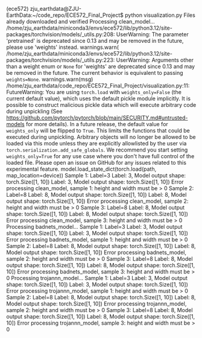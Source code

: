 (ece572) zju_earthdata@ZJU-EarthData:~/code_repo/ECE572_Final_Project$ python visualization.py 
Files already downloaded and verified
Processing clean_model...
/home/zju_earthdata/miniconda3/envs/ece572/lib/python3.12/site-packages/torchvision/models/_utils.py:208: UserWarning: The parameter 'pretrained' is deprecated since 0.13 and may be removed in the future, please use 'weights' instead.
  warnings.warn(
/home/zju_earthdata/miniconda3/envs/ece572/lib/python3.12/site-packages/torchvision/models/_utils.py:223: UserWarning: Arguments other than a weight enum or `None` for 'weights' are deprecated since 0.13 and may be removed in the future. The current behavior is equivalent to passing `weights=None`.
  warnings.warn(msg)
/home/zju_earthdata/code_repo/ECE572_Final_Project/visualization.py:11: FutureWarning: You are using `torch.load` with `weights_only=False` (the current default value), which uses the default pickle module implicitly. It is possible to construct malicious pickle data which will execute arbitrary code during unpickling (See https://github.com/pytorch/pytorch/blob/main/SECURITY.md#untrusted-models for more details). In a future release, the default value for `weights_only` will be flipped to `True`. This limits the functions that could be executed during unpickling. Arbitrary objects will no longer be allowed to be loaded via this mode unless they are explicitly allowlisted by the user via `torch.serialization.add_safe_globals`. We recommend you start setting `weights_only=True` for any use case where you don't have full control of the loaded file. Please open an issue on GitHub for any issues related to this experimental feature.
  model.load_state_dict(torch.load(path, map_location=device))
Sample 1: Label=3
Label: 3, Model output shape: torch.Size([1, 10])
Label: 3, Model output shape: torch.Size([1, 10])
Error processing clean_model, sample 1: height and width must be > 0
Sample 2: Label=8
Label: 8, Model output shape: torch.Size([1, 10])
Label: 8, Model output shape: torch.Size([1, 10])
Error processing clean_model, sample 2: height and width must be > 0
Sample 3: Label=8
Label: 8, Model output shape: torch.Size([1, 10])
Label: 8, Model output shape: torch.Size([1, 10])
Error processing clean_model, sample 3: height and width must be > 0
Processing badnets_model...
Sample 1: Label=3
Label: 3, Model output shape: torch.Size([1, 10])
Label: 3, Model output shape: torch.Size([1, 10])
Error processing badnets_model, sample 1: height and width must be > 0
Sample 2: Label=8
Label: 8, Model output shape: torch.Size([1, 10])
Label: 8, Model output shape: torch.Size([1, 10])
Error processing badnets_model, sample 2: height and width must be > 0
Sample 3: Label=8
Label: 8, Model output shape: torch.Size([1, 10])
Label: 8, Model output shape: torch.Size([1, 10])
Error processing badnets_model, sample 3: height and width must be > 0
Processing trojannn_model...
Sample 1: Label=3
Label: 3, Model output shape: torch.Size([1, 10])
Label: 3, Model output shape: torch.Size([1, 10])
Error processing trojannn_model, sample 1: height and width must be > 0
Sample 2: Label=8
Label: 8, Model output shape: torch.Size([1, 10])
Label: 8, Model output shape: torch.Size([1, 10])
Error processing trojannn_model, sample 2: height and width must be > 0
Sample 3: Label=8
Label: 8, Model output shape: torch.Size([1, 10])
Label: 8, Model output shape: torch.Size([1, 10])
Error processing trojannn_model, sample 3: height and width must be > 0
